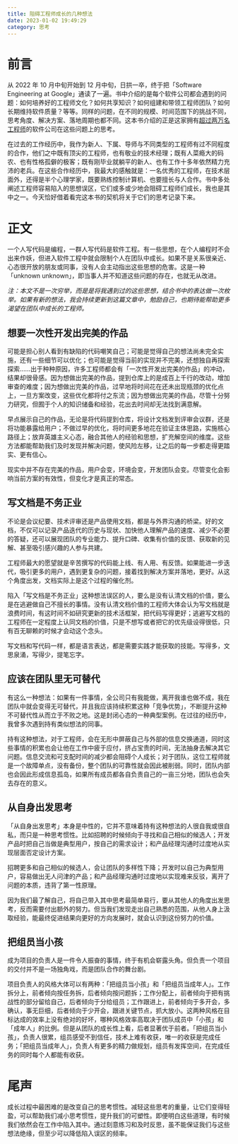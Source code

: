 ```yaml
---
title: 阻碍工程师成长的几种想法
date: 2023-01-02 19:49:29
category: 思考
---
```


# 前言

从 2022 年 10 月中旬开始到 12 月中旬，日拱一卒，终于把「Software Engineering at Google」通读了一遍。书中介绍的是每个软件公司都会遇到的问题：如何培养好的工程师文化？如何共享知识？如何组建和带领工程师团队？如何长期维持软件质量？等等。同样的问题，在不同的规模、时间范围下的挑战不同，思考角度、解决方案、落地周期也都不同。这本书介绍的正是这家拥有[超过两万名工程师](https://increditools.com/how-many-software-engineers-does-google-have/)的软件公司在这些问题上的思考。

在过去的工作经历中，我作为新人、下属、导师与不同类型的工程师有过不同程度的合作，他们之中既有顶尖的工程师，也有敬业的技术经理；既有人菜瘾大的码农、也有性格孤僻的极客；既有刚毕业就躺平的新人、也有工作十多年依然精力充沛的老兵。在这些合作经历中，我最大的感触就是：一名优秀的工程师，在技术层面外，还得是半个心理学家，既要熟练控制计算机、也要擅长与人合作。书中多处阐述工程师容易陷入的思想误区，它们或多或少地会阻碍工程师们成长，我也是其中之一。今天恰好借着看完这本书的契机将关于它们的思考记录下来。

<!--more-->

# 正文

一个人写代码是编程，一群人写代码是软件工程。有一些思想，在个人编程时不会出来作妖，但进入软件工程中就会限制个人在团队中成长。如果不是关系很亲近、心态很开放的朋友或同事，没有人会主动指出这些思想的危害。这是一种「unknown unknown」，即当事人并不知道这些问题的存在，也就无从改进。

*注：本文不是一次穷举，而是是将我遇到过的这些思想，结合书中的表达做一次枚举。如果有新的想法，我会持续更新到这篇文章中，勉励自己，也期待能帮助更多渴望在团队中成长的工程师。*

## 想要一次性开发出完美的作品

可能是担心别人看到有缺陷的代码嘲笑自己；可能是觉得自己的想法尚未完全实施，还有一些细节可以优化；也可能是觉得当前的实现并不完美，还想独自再探索探索……出于种种原因，许多工程师都会有「一次性开发出完美的作品」的冲动，结果却很骨感。因为想做出完美的作品，提到仓库上的是成百上千行的改动，增加审查的难度；因为想做出完美的作品，过早地将时间花在还未出现瓶颈的优化点上，一旦方案改变，这些优化都将付之东流；因为想做出完美的作品，尽管十分努力研究，但囿于个人的知识储备和经验，花出去时间却无法找到满意解。

早点展示自己的作品，无论是将代码提到仓库，将设计文档发到评审会议群，还是将功能暴露给用户；不做过早的优化，将时间更多地花在验证主体思路，实施核心路径上；放弃英雄主义心态，融合其他人的经验和思想，扩充解空间的维度。这些方法都能帮助我们及时发现并解决问题，使风险左移，让之后的每一步都走得更踏实、更有信心。

现实中并不存在完美的作品，用户会变，环境会变，开发团队会变。尽管变化会影响当前方案的有效性，但变化才是真正的常态。

## 写文档是不务正业

不论是会议纪要、技术评审还是产品使用文档，都是与外界沟通的桥梁。好的文档，不仅可以记录产品迭代的历史与现状、加快他人理解产品的速度、减少不必要的答疑，还可以展现团队的专业能力、提升口碑、收集有价值的反馈、获取新的见解、甚至吸引感兴趣的人参与共建。

工程师最大的愿望就是辛苦撰写的代码能上线、有人用、有反馈。如果能进一步迭代，吸引更多的用户，遇到更复杂的问题，接着找到解决方案并落地，更好。从这个角度出发，文档实际上是这个过程的催化剂。

陷入「写文档是不务正业」这种想法误区的人，要么是没有认清文档的价值，要么是在逃避做自己不擅长的事情。没有认清文档价值的工程师大体会认为写文档就是浪费时间，有这时间不如研究更新的技术活框架，把代码写得更好；逃避写文档的工程师在一定程度上认同文档的价值，只是不想写或者把它的优先级设得很低，只有百无聊赖的时候才会动这个念头。

写文档和写代码一样，都是语言表达，都是需要实践才能获取的技能。写得多，文思泉涌，写得少，提笔忘字。

## 应该在团队里无可替代

有这么一种想法：如果有一件事情，全公司只有我能做，离开我谁也做不成，我在团队中就会变得无可替代，并且我应该持续积累这种「竞争优势」，不断提升这种不可替代性从而立于不败之地。这是封闭心态的一种典型案例。在过往的经历中，我曾多次遇到持有类似想法的同事。

持有这种想法，对于工程师，会在无形中屏蔽自己与外部的信息交换通道，同时这些事情的积累也会让他在工作中疲于应付，挤占宝贵的时间，无法抽身去解决其它问题。信息交流和可支配时间的减少都会阻碍个人成长；对于团队，这位工程师就是一个故障单点，没有备份，整个团队的可靠性就会因此被削弱。同时，团队内部也会因此形成信息孤岛，如果所有成员都各自负责自己的一亩三分地，团队也会失去存在的意义。

## 从自身出发思考

「从自身出发思考」本身是中性的，它并不意味着持有这种想法的人很自我或很自私，而只是一种思考惯性。比如招聘的时候倾向于寻找和自己相似的候选人；开发产品时把自己当做是典型用户，按自己的需求设计；和产品经理沟通时过度地从实现层面否定设计方案。

招聘更多和自己相似的候选人，会让团队的多样性下降；开发时以自己为典型用户，容易做出无人问津的产品；和产品经理沟通时过度地以实现难来反驳，离开了问题的本质，违背了第一性原理。

因为我们最了解自己，将自己带入其中思考最简单易行，要从其他人的角度出发思考，反而需要付出额外的努力。但当我们发现走出自己熟悉的范围，从他人身上汲取经验，能最终促进结果向更好的方向发展时，就会认识到这份努力的价值。

## 把组员当小孩

成为项目的负责人是一件令人振奋的事情，终于有机会崭露头角。但负责一个项目的交付并不是一场独角戏，而是团队合作的舞台剧。

项目负责人的风格大体可以有两种：「把组员当小孩」和「把组员当成年人」。工作拆分上，前者倾向按任务拆，后者倾向按问题拆；工作分配上，前者倾向于把有挑战性的部分留给自己，后者倾向于分给组员；工作跟进上，前者倾向于多开会，多确认，事无巨细，后者倾向于少开会，跟进关键节点，抓大放小。这两种风格在目标达成的效率上没有绝对的好坏，哪种风格效率高取决于团队成员中「小孩」和「成年人」的比例。但是从团队的成长性上看，后者显著优于前者。「把组员当小孩」，负责人很累，组员感受不到信任，技术上难有收获，唯一的收获是完成任务；「把组员当成年人」，负责人有更多的精力做规划，组员有发挥空间，在完成任务的同时每个人都能有收获。

# 尾声

成长过程中最困难的是改变自己的思考惯性。减轻这些思考的重量，让它们变得轻盈，可以帮助我们减小思考惯性，提升我们的可塑性。即便明白这些道理，有时候我们依然会在工作中陷入其中。通过刻意练习和及时反思，虽不能保证我们与这些想法绝缘，但至少可以降低陷入误区的频率。
